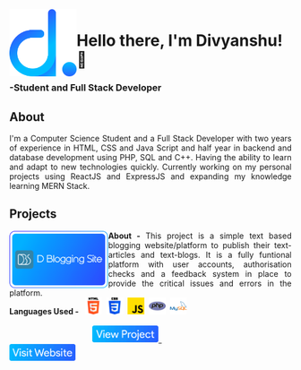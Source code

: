 <a href='https://dprojects.epizy.com'>
  <img src='https://github.com/THETURTLENECK/THETURTLENECK/blob/ce67e445dcbc6a78410a56b63513c6076d58eb0a/resources/logo.png'  align='left' width='120px'/>
</a>
<p align='left'>
  <h1>Hello there, I'm Divyanshu!👋</h1>
  <h3>-Student and Full Stack Developer</h3>
</p>
<h2>About</h2>
<p align='justify'>
  I'm a Computer Science Student and a Full Stack Developer with two years of experience in HTML, CSS and Java Script and half year in backend and database development using PHP, SQL and C++. Having the ability to learn and adapt to new technologies quickly. Currently working on my personal projects using ReactJS and ExpressJS and expanding my knowledge learning MERN Stack.
</p>
<h2>Projects</h2>
<div align='center'>
  <img src='https://github.com/THETURTLENECK/THETURTLENECK/blob/02227d79a48ec29c115342e2bcad38297a467e76/resources/D%20Blogging%20Site%20Project.png'  align='left' width='35%' height='auto'/>
  <p>
    <p align='justify'>
    <b>About - </b>
    This project is a simple text based blogging website/platform to publish their text-articles and text-blogs. It is a fully funtional platform with user accounts, authorisation checks and a feedback system in place to provide the critical issues and errors in the platform.
    <br/>
    <b>Languages Used - </b>&nbsp;
    <img src='https://github.com/THETURTLENECK/THETURTLENECK/blob/02227d79a48ec29c115342e2bcad38297a467e76/resources/HTML.png' width='30px'/>&nbsp;
    <img src='https://github.com/THETURTLENECK/THETURTLENECK/blob/02227d79a48ec29c115342e2bcad38297a467e76/resources/CSS.png' width='30px'/>&nbsp;
    <img src='https://github.com/THETURTLENECK/THETURTLENECK/blob/02227d79a48ec29c115342e2bcad38297a467e76/resources/JAVA%20SCRIPT.png' width='30px'/>&nbsp;
    <img src='https://github.com/THETURTLENECK/THETURTLENECK/blob/02227d79a48ec29c115342e2bcad38297a467e76/resources/PHP.png' width='30px'/>&nbsp;
    <img src='https://github.com/THETURTLENECK/THETURTLENECK/blob/02227d79a48ec29c115342e2bcad38297a467e76/resources/MYSQL.png' width='30px'/>&nbsp;
    <br/><br/>
    &nbsp;&nbsp;&nbsp;&nbsp;&nbsp;&nbsp;&nbsp;&nbsp;&nbsp;&nbsp;&nbsp;&nbsp;&nbsp;&nbsp;&nbsp;&nbsp;&nbsp;&nbsp;&nbsp;&nbsp;&nbsp;&nbsp;&nbsp;&nbsp;&nbsp;
    <a href='https://github.com/THETURTLENECK/D-BLOGGING-SITE'>
    <img src='https://github.com/THETURTLENECK/THETURTLENECK/blob/02227d79a48ec29c115342e2bcad38297a467e76/resources/View%20Project.png' height='30px' width='auto'/>
      </a> &nbsp;&nbsp;&nbsp;&nbsp;&nbsp;&nbsp;&nbsp;&nbsp;&nbsp;&nbsp;&nbsp;&nbsp;&nbsp;&nbsp;&nbsp;&nbsp;&nbsp;&nbsp;&nbsp;&nbsp;&nbsp;&nbsp;&nbsp;&nbsp;&nbsp;&nbsp;&nbsp;&nbsp;&nbsp;&nbsp;&nbsp;&nbsp;&nbsp;&nbsp;&nbsp;&nbsp;&nbsp;&nbsp;&nbsp;&nbsp;&nbsp;
    <a href='https://project1.dprojects.epizy.com'>
    <img src='https://github.com/THETURTLENECK/THETURTLENECK/blob/02227d79a48ec29c115342e2bcad38297a467e76/resources/Visit%20Website.png' height='30px' width='auto'/>
    </a>
   </p>
</div>
